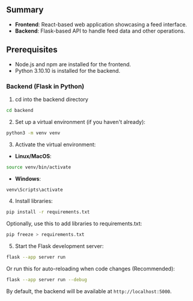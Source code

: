 ﻿## Summary

- **Frontend**: React-based web application showcasing a feed interface.
- **Backend**: Flask-based API to handle feed data and other operations.


## Prerequisites

- Node.js and npm are installed for the frontend.
- Python 3.10.10 is installed for the backend.


### Backend (Flask in Python)
1. cd into the backend directory
```bash
cd backend
```


2. Set up a virtual environment (if you haven't already):

```bash
python3 -m venv venv
```

3. Activate the virtual environment:

- **Linux/MacOS**:

```bash
source venv/bin/activate
```

- **Windows**:

```bash
venv\Scripts\activate
```


4. Install libraries:

```bash
pip install -r requirements.txt
```

Optionally, use this to add libraries to requirements.txt:
```bash
pip freeze > requirements.txt
```


5. Start the Flask development server:

```bash
flask --app server run
```

Or run this for auto-reloading when code changes (Recommended):
```bash
flask --app server run --debug
```

By default, the backend will be available at `http://localhost:5000`.
